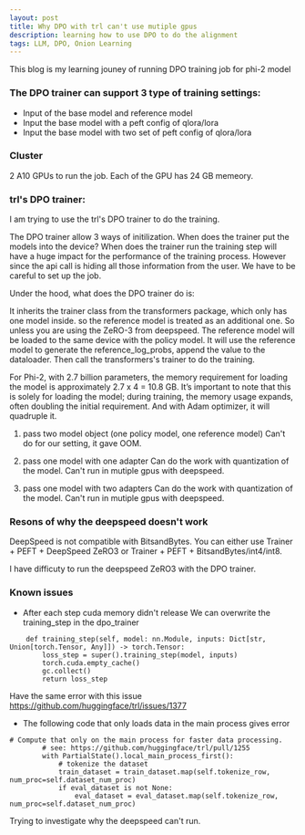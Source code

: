 ```yaml
---
layout: post
title: Why DPO with trl can't use mutiple gpus
description: learning how to use DPO to do the alignment
tags: LLM, DPO, Onion Learning
---
```

This blog is my learning jouney of running DPO training job for phi-2 model

### The DPO trainer can support 3 type of training settings:

- Input of the base model and reference model 
- Input the base model with a peft config of qlora/lora
- Input the base model with two set of peft config of qlora/lora

### Cluster

2 A10 GPUs to run the job. Each of the GPU has 24 GB memeory. 

### trl's DPO trainer:

I am trying to use the trl's DPO trainer to do the training.

The DPO trainer allow 3 ways of initilization. When does the trainer put the models into the device? When does the trainer run the training step will have a huge impact for the performance of the training process. However since the api call is hiding all those information from the user. We have to be careful to set up the job.


Under the hood, what does the DPO trainer do is:

It inherits the trainer class from the transformers package, which only has one model inside. so the reference model is treated as an additional one. So unless you are using the ZeRO-3 from deepspeed. The reference model will be loaded to the same device with the policy model. It will use the reference model to generate the reference_log_probs, append the value to the dataloader. Then call the transformers's trainer to do the training. 


For Phi-2, with 2.7 billion parameters, the memory requirement for loading the model is approximately 2.7 x 4 = 10.8 GB. It’s important to note that this is solely for loading the model; during training, the memory usage expands, often doubling the initial requirement. And with Adam optimizer, it will quadruple it.


1. pass two model object (one policy model, one reference model)
Can't do for our setting, it gave OOM.

2. pass one model with one adapter
Can do the work with quantization of the model. Can't run in mutiple gpus with deepspeed.

3. pass one model with two adapters
Can do the work with quantization of the model. Can't run in mutiple gpus with deepspeed. 

### Resons of why the deepspeed doesn't work
DeepSpeed is not compatible with BitsandBytes. You can either use Trainer + PEFT + DeepSpeed ZeRO3 or Trainer + PEFT + BitsandBytes/int4/int8. 

I have difficuty to run the deepspeed ZeRO3 with the DPO trainer. 


### Known issues

- After each step cuda memory didn't release
We can overwrite the training_step in the dpo_trainer 
```
    def training_step(self, model: nn.Module, inputs: Dict[str, Union[torch.Tensor, Any]]) -> torch.Tensor:
        loss_step = super().training_step(model, inputs)
        torch.cuda.empty_cache()
        gc.collect()
        return loss_step
```
Have the same error with this issue https://github.com/huggingface/trl/issues/1377

- The following code that only loads data in the main process gives error 

```
# Compute that only on the main process for faster data processing.
        # see: https://github.com/huggingface/trl/pull/1255
        with PartialState().local_main_process_first():
            # tokenize the dataset
            train_dataset = train_dataset.map(self.tokenize_row, num_proc=self.dataset_num_proc)
            if eval_dataset is not None:
                eval_dataset = eval_dataset.map(self.tokenize_row, num_proc=self.dataset_num_proc)
```

Trying to investigate why the deepspeed can't run.





